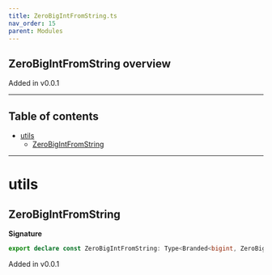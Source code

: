 ```yaml
---
title: ZeroBigIntFromString.ts
nav_order: 15
parent: Modules
---
```


## ZeroBigIntFromString overview

Added in v0.0.1

---

<h2 class="text-delta">Table of contents</h2>

- [utils](#utils)
  - [ZeroBigIntFromString](#zerobigintfromstring)

---

# utils

## ZeroBigIntFromString

**Signature**

```ts
export declare const ZeroBigIntFromString: Type<Branded<bigint, ZeroBigIntBrand>, string, unknown>
```

Added in v0.0.1
